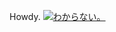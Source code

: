 Howdy.
[![わからない。](https://skillicons.dev/icons?i=bash,git,github,js,linux,misskey,neovim,nodejs,nextjs,,discord,cloudflare&theme=dark)](https://skillicons.dev)
<!--
**ProStreamerNear/ProStreamerNear** is a ✨ _special_ ✨ repository because its `README.md` (this file) appears on your GitHub profile.

Here are some ideas to get you started:

- 🔭 I’m currently working on ...
- 🌱 I’m currently learning ...
- 👯 I’m looking to collaborate on ...
- 🤔 I’m looking for help with ...
- 💬 Ask me about ...
- 📫 How to reach me: ...
- 😄 Pronouns: ...
- ⚡ Fun fact: ...
-->
